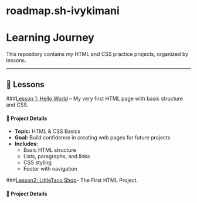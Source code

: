 # roadmap.sh-ivykimani
# Learning Journey

This repository contains my HTML and CSS practice projects, organized by lessons.

---
##  📂 Lessons
###[Lesson 1: Hello World](lesson1-hello-world/) – My very first HTML page with basic structure and CSS.
#### 📖 Project Details
- **Topic:** HTML & CSS Basics  
- **Goal:** Build confidence in creating web pages for future projects  
- **Includes:**  
  - Basic HTML structure  
  - Lists, paragraphs, and links  
  - CSS styling  
  - Footer with navigation  

###[Lesson2: LittleTaco Shop](lesson2-lesson2-firstwebsite-littletacoshop/)- The First HTML Project.
#### 📖 Project Details



